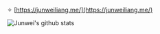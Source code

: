 

✧ [https://junweiliang.me/](https://junweiliang.me/)

<!-- From this repo: https://github.com/anuraghazra/github-readme-stats -->
![Junwei's github stats](https://github-readme-stats.vercel.app/api?username=JunweiLiang&show_icons=false&count_private=true&include_all_commits=true&hide=prs,contribs,issues,commits&theme=vue&hide_title=true&hide_rank=false)




